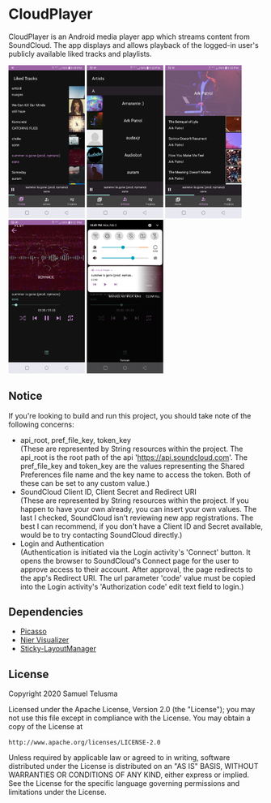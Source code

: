 # CloudPlayer
CloudPlayer is an Android media player app which streams content from SoundCloud. The app displays and allows playback of the logged-in user's publicly available liked tracks and playlists.

<img src="/images/Screenshot_20200203-214952.png" width="30%" height="30%" /> <img src="/images/Screenshot_20200203-215012.png" width="30%" height="30%" /> <img src="/images/Screenshot_20200203-215019.png" width="30%" height="30%" /> <img src="/images/Screenshot_20200203-215124.png" width="30%" height="30%" /> <img src="/images/Screenshot_20200203-224906.png" width="30%" height="30%" />

## Notice
If you're looking to build and run this project, you should take note of the following concerns:
- api_root, pref_file_key, token_key
<br />(These are represented by String resources within the project. The api_root is the root path of the api 'https://api.soundcloud.com'. The pref_file_key and token_key are the values representing the Shared Preferences file name and the key name to access the token. Both of these can be set to any custom value.)
- SoundCloud Client ID, Client Secret and Redirect URI
<br/>(These are represented by String resources within the project. If you happen to have your own already, you can insert your own values. The last I checked, SoundCloud isn't reviewing new app registrations. The best I can recommend, if you don't have a Client ID and Secret available, would be to try contacting SoundCloud directly.)
- Login and Authentication
<br/>(Authentication is initiated via the Login activity's 'Connect' button. It opens the browser to SoundCloud's Connect page for the user to approve access to their account. After approval, the page redirects to the app's Redirect URI. The url parameter 'code' value must be copied into the Login activity's 'Authorization code' edit text field to login.)

## Dependencies
- [Picasso](https://github.com/square/picasso)
- [Nier Visualizer](https://github.com/bogerchan/Nier-Visualizer)
- [Sticky-LayoutManager](https://github.com/qiujayen/sticky-layoutmanager)

## License
Copyright 2020 Samuel Telusma

Licensed under the Apache License, Version 2.0 (the "License");
you may not use this file except in compliance with the License.
You may obtain a copy of the License at

    http://www.apache.org/licenses/LICENSE-2.0

Unless required by applicable law or agreed to in writing, software
distributed under the License is distributed on an "AS IS" BASIS,
WITHOUT WARRANTIES OR CONDITIONS OF ANY KIND, either express or implied.
See the License for the specific language governing permissions and
limitations under the License.
